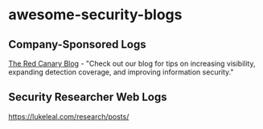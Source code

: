 # awesome-security-blogs


## Company-Sponsored Logs
[The Red Canary Blog](https://redcanary.com/blog/) - "Check out our blog for tips on increasing visibility, expanding detection coverage, and improving information security."




## Security Researcher Web Logs 
https://lukeleal.com/research/posts/
